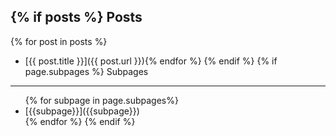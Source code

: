 {% if posts %}
Posts
---------

{% for post in posts %}
- [{{ post.title }}]({{ post.url }}){% endfor %}
{% endif %}
{% if page.subpages %}
Subpages
--------------

<nav><ul>
{% for subpage in page.subpages%}
<li markdown="1">[{{subpage}}]({{subpage}})</li>{% endfor %}
{% endif %}
</ol></nav>
